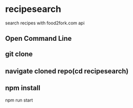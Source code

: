 # recipesearch
search recipes with food2fork.com api

Open Command Line <br></br>
git clone
---------
navigate cloned repo(cd recipesearch)
---------
npm install
-----------
npm run start
